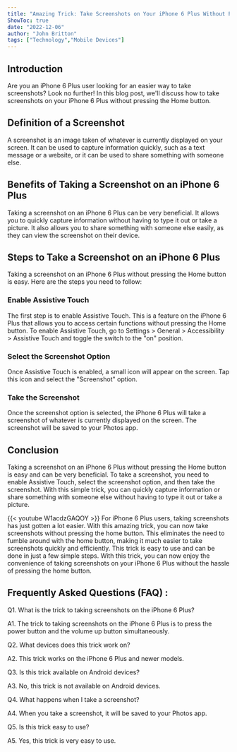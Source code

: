 ```yaml
---
title: "Amazing Trick: Take Screenshots on Your iPhone 6 Plus Without Pressing the Home Button!"
ShowToc: true 
date: "2022-12-06"
author: "John Britton" 
tags: ["Technology","Mobile Devices"]
---
```

## Introduction

Are you an iPhone 6 Plus user looking for an easier way to take screenshots? Look no further! In this blog post, we'll discuss how to take screenshots on your iPhone 6 Plus without pressing the Home button.

## Definition of a Screenshot

A screenshot is an image taken of whatever is currently displayed on your screen. It can be used to capture information quickly, such as a text message or a website, or it can be used to share something with someone else. 

## Benefits of Taking a Screenshot on an iPhone 6 Plus

Taking a screenshot on an iPhone 6 Plus can be very beneficial. It allows you to quickly capture information without having to type it out or take a picture. It also allows you to share something with someone else easily, as they can view the screenshot on their device. 

## Steps to Take a Screenshot on an iPhone 6 Plus

Taking a screenshot on an iPhone 6 Plus without pressing the Home button is easy. Here are the steps you need to follow:

### Enable Assistive Touch

The first step is to enable Assistive Touch. This is a feature on the iPhone 6 Plus that allows you to access certain functions without pressing the Home button. To enable Assistive Touch, go to Settings > General > Accessibility > Assistive Touch and toggle the switch to the "on" position.

### Select the Screenshot Option

Once Assistive Touch is enabled, a small icon will appear on the screen. Tap this icon and select the "Screenshot" option.

### Take the Screenshot

Once the screenshot option is selected, the iPhone 6 Plus will take a screenshot of whatever is currently displayed on the screen. The screenshot will be saved to your Photos app.

## Conclusion

Taking a screenshot on an iPhone 6 Plus without pressing the Home button is easy and can be very beneficial. To take a screenshot, you need to enable Assistive Touch, select the screenshot option, and then take the screenshot. With this simple trick, you can quickly capture information or share something with someone else without having to type it out or take a picture.

{{< youtube W1acdzGAQOY >}} 
For iPhone 6 Plus users, taking screenshots has just gotten a lot easier. With this amazing trick, you can now take screenshots without pressing the home button. This eliminates the need to fumble around with the home button, making it much easier to take screenshots quickly and efficiently. This trick is easy to use and can be done in just a few simple steps. With this trick, you can now enjoy the convenience of taking screenshots on your iPhone 6 Plus without the hassle of pressing the home button.

## Frequently Asked Questions (FAQ) :
Q1. What is the trick to taking screenshots on the iPhone 6 Plus?

A1. The trick to taking screenshots on the iPhone 6 Plus is to press the power button and the volume up button simultaneously. 

Q2. What devices does this trick work on?

A2. This trick works on the iPhone 6 Plus and newer models. 

Q3. Is this trick available on Android devices?

A3. No, this trick is not available on Android devices. 

Q4. What happens when I take a screenshot?

A4. When you take a screenshot, it will be saved to your Photos app. 

Q5. Is this trick easy to use?

A5. Yes, this trick is very easy to use.


